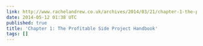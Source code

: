 ```yaml
---
link: http://www.rachelandrew.co.uk/archives/2014/03/21/chapter-1-the-profitable-side-project-handbook/
date: 2014-05-12 01:38 UTC
published: true
title: 'Chapter 1: The Profitable Side Project Handbook'
tags: []
---
```



